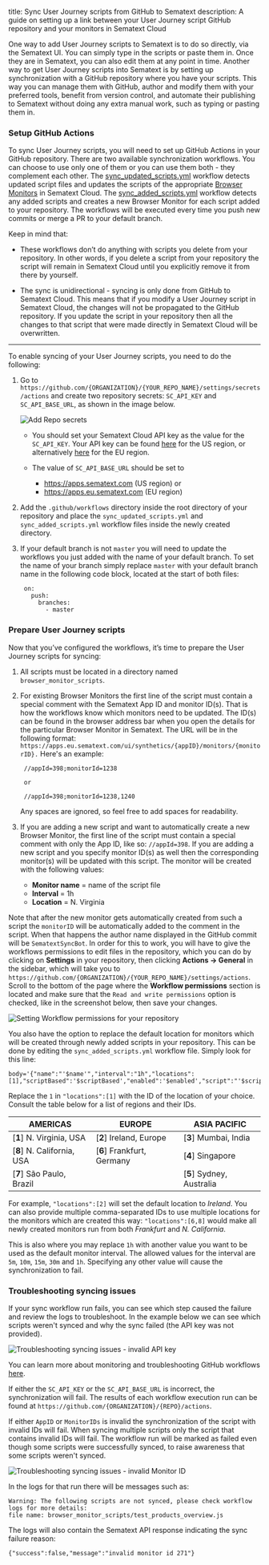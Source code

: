 title: Sync User Journey scripts from GitHub to Sematext
description: A guide on setting up a link between your User Journey script GitHub repository and your monitors in Sematext Cloud

One way to add User Journey scripts to Sematext is to do so directly, via the Sematext UI. You can simply type in the scripts or paste them in.  Once they are in Sematext, you can also edit them at any point in time. Another way to get User Journey scripts into Sematext is by setting up synchronization with a GitHub repository where you have your scripts. This way you can manage them with GitHub, author and modify them with your preferred tools, benefit from version control, and automate their publishing to Sematext without doing any extra manual work, such as typing or pasting them in.

### Setup GitHub Actions

To sync User Journey scripts, you will need to set up GitHub Actions in your GitHub repository. There are two available synchronization workflows. You can choose to use only one of them or you can use them both - they complement each other. The [sync_updated_scripts.yml](https://cdn.sematext.com/github-sync-scripts/sync_updated_scripts.yml) workflow detects updated script files and updates the scripts of the appropriate [Browser Monitors](../browser-monitor.md) in Sematext Cloud. The  [sync_added_scripts.yml](https://cdn.sematext.com/github-sync-scripts/sync_added_scripts.yml) workflow detects any added scripts and creates a new Browser Monitor for each script added to your repository. The workflows will be executed every time you push new commits or merge a PR to your default branch. 

Keep in mind that:

* These workflows don’t do anything with scripts you delete from your repository. In other words, if you delete a script from your repository the script will remain in Sematext Cloud until you explicitly remove it from there by yourself.

* The sync is unidirectional - syncing is only done from GitHub to Sematext Cloud. This means that if you modify a User Journey script in Sematext Cloud, the changes will not be propagated to the GitHub repository. If you update the script in your repository then all the changes to that script that were made directly in Sematext Cloud will be overwritten.

___

To enable syncing of your User Journey scripts, you need to do the following:

1. Go to `https://github.com/{ORGANIZATION}/{YOUR_REPO_NAME}/settings/secrets/actions` and create two repository secrets: `SC_API_KEY` and `SC_API_BASE_URL`, as shown in the image below.

    ![Add Repo secrets](../../images/synthetics/sync-browser-scripts-adding-repo-secrets.png)

      - You should set your Sematext Cloud API key as the value for the `SC_API_KEY`. Your API key can be found [here](https://apps.sematext.com/ui/account/api) for the US region, or alternatively [here](https://apps.eu.sematext.com/ui/account/api) for the EU region. 
  
      - The value of `SC_API_BASE_URL` should be set to
        - https://apps.sematext.com (US region) or
        - https://apps.eu.sematext.com (EU region)

2. Add the `.github/workflows` directory inside the root directory of your repository and place the `sync_updated_scripts.yml` and `sync_added_scripts.yml` workflow files inside the newly created directory.

3. If your default branch is not `master` you will need to update the workflows you just added with the name of your default branch. To set the name of your branch simply replace `master` with your default branch name in the following code block, located at the start of both files:

        on:
          push:
            branches:
              - master


### Prepare User Journey scripts

Now that you’ve configured the workflows, it’s time to prepare the User Journey scripts for syncing:

1. All scripts must be located in a directory named `browser_monitor_scripts`.

2. For existing Browser Monitors the first line of the script must contain a special comment with the Sematext App ID and monitor ID(s). That is how the workflows know which monitors need to be updated. The ID(s) can be found in the browser address bar when you open the details for the particular Browser Monitor in Sematext. The URL will be in the following format: `https://apps.eu.sematext.com/ui/synthetics/{appID}/monitors/{monitorID}.` 
Here's an example: 

        //appId=398;monitorId=1238 

        or

        //appId=398;monitorId=1238,1240
    
    Any spaces are ignored, so feel free to add spaces for readability.

3. If you are adding a new script and want to automatically create a new Browser Monitor, the first line of the script must contain a special comment with only the App ID, like so: `//appId=398`. If you are adding a new script and you specify monitor ID(s) as well then the corresponding monitor(s) will be updated with this script.
The monitor will be created with the following values: 

      - **Monitor name** = name of the script file
      - **Interval** = 1h
      - **Location** = N. Virginia

Note that after the new monitor gets automatically created from such a script the `monitorID` will be automatically added to the comment in the script. When that happens the author name displayed in the GitHub commit will be `SematextSyncBot`. In order for this to work, you will have to give the workflows permissions to edit files in the repository, which you can do by clicking on **Settings** in your repository, then clicking **Actions -> General** in the sidebar, which will take you to `https://github.com/{ORGANIZATION}/{YOUR_REPO_NAME}/settings/actions`. Scroll to the bottom of the page where the **Workflow permissions** section is located and make sure that the `Read and write permissions` option is checked, like in the screenshot below, then save your changes.

![Setting Workflow permissions for your repository](../../images/synthetics/sync-browser-scripts-workflow-permissions.png)
 
You also have the option to replace the default location for monitors which will be created through newly added scripts in your repository. This can be done by editing the `sync_added_scripts.yml` workflow file. Simply look for this line:

```
body='{"name":"'$name'","interval":"1h","locations":[1],"scriptBased":'$scriptBased',"enabled":'$enabled',"script":"'$script_content'","isGitHubSync":'$isGitHubSync'}'
```

Replace the `1` in `"locations":[1]` with the ID of the location of your choice. Consult the table below for a list of regions and their IDs.

| AMERICAS  | EUROPE  | ASIA PACIFIC  |
|---|---|---|
| [**1**] N. Virginia, USA  | [**2**]  Ireland, Europe | [**3**] Mumbai, India  |
| [**8**] N. California, USA  | [**6**]  Frankfurt, Germany | [**4**] Singapore  |
| [**7**] São Paulo, Brazil  |   | [**5**] Sydney, Australia  |

For example, `"locations":[2]` will set the default location to *Ireland*. You can also provide multiple comma-separated IDs to use multiple locations for the monitors which are created this way: `"locations":[6,8]` would make all newly created monitors run from both *Frankfurt* and *N. California*.

This is also where you may replace `1h` with another value you want to be used as the default monitor interval. The allowed values for the interval are `5m`, `10m`, `15m`, `30m` and `1h`. Specifying any other value will cause the synchronization to fail.

### Troubleshooting syncing issues

If your sync workflow run fails, you can see which step caused the failure and review the logs to troubleshoot. In the example below we can see which scripts weren't synced and why the sync failed (the API key was not provided).

 ![Troubleshooting syncing issues - invalid API key](../../images/synthetics/sync-browser-scripts-troubleshooting-1.png)

 You can learn more about monitoring and troubleshooting GitHub workflows [here](https://docs.github.com/en/actions/monitoring-and-troubleshooting-workflows).

 If either the `SC_API_KEY` or the `SC_API_BASE_URL` is incorrect, the synchronization will fail.  The results of each workflow execution run can be found at `https://github.com/{ORGANIZATION}/{REPO}/actions`. 

If either `AppID` or `MonitorIDs` is invalid the synchronization of the script with invalid IDs will fail.
When syncing multiple scripts only the script that contains invalid IDs will fail. The workflow run will be marked as failed even though some scripts were successfully synced, to raise awareness that some scripts weren't synced.

 ![Troubleshooting syncing issues - invalid Monitor ID](../../images/synthetics/sync-browser-scripts-troubleshooting-2.png)

In the logs for that run there will be messages such as:

```
Warning: The following scripts are not synced, please check workflow logs for more details:
file name: browser_monitor_scripts/test_products_overview.js
```

The logs will also contain the Sematext API response indicating the sync failure reason:

```
{"success":false,"message":"invalid monitor id 271"}
```